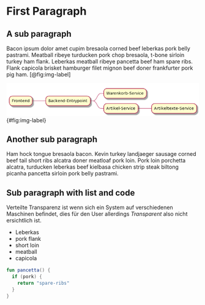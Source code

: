 # First Paragraph 
## A sub paragraph
Bacon ipsum dolor amet cupim bresaola corned beef leberkas pork belly pastrami. Meatball ribeye turducken pork chop bresaola, t-bone sirloin turkey ham flank. Leberkas meatball ribeye pancetta beef ham spare ribs. Flank capicola brisket hamburger filet mignon beef doner frankfurter pork pig ham. [@fig:img-label]


![an png](img-png.png){#fig:img-label}


## Another sub paragraph
Ham hock tongue bresaola bacon. Kevin turkey landjaeger sausage corned beef tail short ribs alcatra doner meatloaf pork loin. Pork loin porchetta alcatra, turducken leberkas beef kielbasa chicken strip steak biltong picanha pancetta sirloin pork belly pastrami.

## Sub paragraph with list and code
Verteilte Transparenz ist wenn sich ein System auf verschiedenen Maschinen befindet, dies für den User allerdings _Transparent_ also nicht ersichtlich ist.

- Leberkas 
- pork flank
- short loin
- meatball
- capicola

```kotlin
fun pancetta() {
  if (pork) {
    return "spare-ribs"  
  }
}
```

